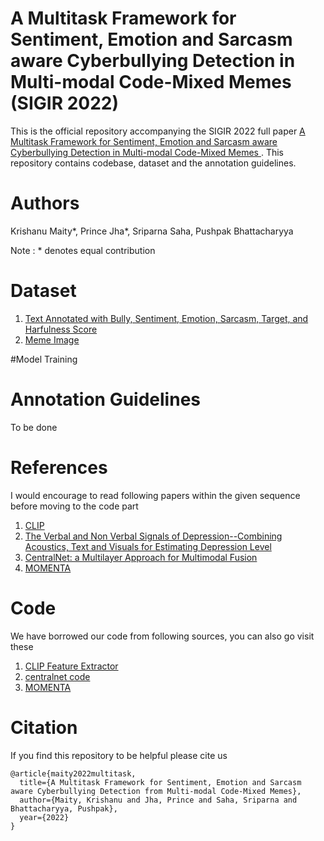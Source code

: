 # A Multitask Framework for Sentiment, Emotion and Sarcasm aware Cyberbullying Detection in Multi-modal Code-Mixed Memes (SIGIR 2022)

This is the official repository accompanying the SIGIR 2022 full paper [A Multitask Framework for Sentiment, Emotion and Sarcasm aware Cyberbullying Detection in Multi-modal Code-Mixed Memes ](https://www.cse.iitb.ac.in/~pb/papers/sigir22-sa-multitask.pdf). This repository contains codebase, dataset and the annotation guidelines.

# Authors
Krishanu Maity*, Prince Jha*, Sriparna Saha, Pushpak Bhattacharyya

Note : * denotes equal contribution

# Dataset
1. [Text Annotated with Bully, Sentiment, Emotion, Sarcasm, Target, and Harfulness Score](https://docs.google.com/spreadsheets/d/11JSgF-ZoHOQXiT8aj4RnFNz97UiAM5Ql_0MEq_RNjik/edit?usp=sharing)
2. [Meme Image](https://drive.google.com/drive/folders/1_01joFDElDHGc47iU4QShoG1EDhvf6zM?usp=sharing)

#Model Training

# Annotation Guidelines
To be done

# References
I would encourage to read following papers within the given sequence before moving to the code part
1. [CLIP](https://arxiv.org/pdf/2103.00020.pdf)
2. [The Verbal and Non Verbal Signals of Depression--Combining Acoustics, Text and Visuals for Estimating Depression Level](https://arxiv.org/pdf/1904.07656.pdf)
3. [CentralNet: a Multilayer Approach for Multimodal Fusion](https://arxiv.org/pdf/1808.07275.pdf)
4. [MOMENTA](https://aclanthology.org/2021.findings-emnlp.379.pdf)

# Code 
We have borrowed our code from following sources, you can also go visit these
1. [CLIP Feature Extractor](https://github.com/openai/CLIP)
2. [centralnet code](https://github.com/jperezrua/mfas)
3. [MOMENTA](https://github.com/lcs2-iiitd/momenta)


# Citation
If you find this repository to be helpful please cite us

```
@article{maity2022multitask,
  title={A Multitask Framework for Sentiment, Emotion and Sarcasm aware Cyberbullying Detection from Multi-modal Code-Mixed Memes},
  author={Maity, Krishanu and Jha, Prince and Saha, Sriparna and Bhattacharyya, Pushpak},
  year={2022}
}
```

